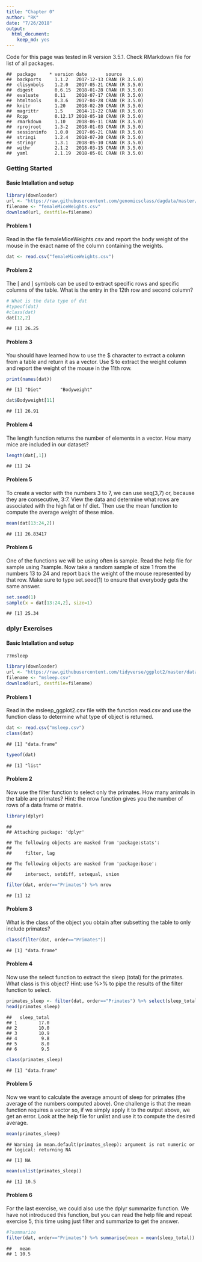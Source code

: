 ```yaml
---
title: "Chapter 0"
author: "RK"
date: "7/26/2018"
output:
  html_document:
    keep_md: yes
---
```



Code for this page was tested in R version 3.5.1. Check RMarkdown file for list of all packages.


```
##  package     * version date       source        
##  backports     1.1.2   2017-12-13 CRAN (R 3.5.0)
##  clisymbols    1.2.0   2017-05-21 CRAN (R 3.5.0)
##  digest        0.6.15  2018-01-28 CRAN (R 3.5.0)
##  evaluate      0.11    2018-07-17 CRAN (R 3.5.0)
##  htmltools     0.3.6   2017-04-28 CRAN (R 3.5.0)
##  knitr         1.20    2018-02-20 CRAN (R 3.5.0)
##  magrittr      1.5     2014-11-22 CRAN (R 3.5.0)
##  Rcpp          0.12.17 2018-05-18 CRAN (R 3.5.0)
##  rmarkdown     1.10    2018-06-11 CRAN (R 3.5.0)
##  rprojroot     1.3-2   2018-01-03 CRAN (R 3.5.0)
##  sessioninfo   1.0.0   2017-06-21 CRAN (R 3.5.0)
##  stringi       1.2.4   2018-07-20 CRAN (R 3.5.0)
##  stringr       1.3.1   2018-05-10 CRAN (R 3.5.0)
##  withr         2.1.2   2018-03-15 CRAN (R 3.5.0)
##  yaml          2.1.19  2018-05-01 CRAN (R 3.5.0)
```
### Getting Started

#### Basic Intallation and setup




```r
library(downloader) 
url <- "https://raw.githubusercontent.com/genomicsclass/dagdata/master/inst/extdata/femaleMiceWeights.csv"
filename <- "femaleMiceWeights.csv" 
download(url, destfile=filename)
```
#### Problem 1

Read in the file femaleMiceWeights.csv and report the body weight of the mouse in the exact name of the column containing the weights.

```r
dat <- read.csv("femaleMiceWeights.csv")
```

#### Problem 2
The [ and ] symbols can be used to extract specific rows and specific columns of the table. What is the entry in the 12th row and second column?

```r
# What is the data type of dat
#typeof(dat)
#class(dat)
dat[12,2]
```

```
## [1] 26.25
```
#### Problem 3
You should have learned how to use the \$ character to extract a column from a table and return it as a vector. Use \$ to extract the weight column and report the weight of the mouse in the 11th row.


```r
print(names(dat))
```

```
## [1] "Diet"       "Bodyweight"
```

```r
dat$Bodyweight[11]
```

```
## [1] 26.91
```

#### Problem 4
The length function returns the number of elements in a vector. How many mice are included in our dataset?


```r
length(dat[,1])
```

```
## [1] 24
```


#### Problem 5

To create a vector with the numbers 3 to 7, we can use seq(3,7) or, because they are consecutive, 3:7. View the data and determine what rows are associated with the high fat or hf diet. Then use the mean function to compute the average weight of these mice.


```r
mean(dat[13:24,2])
```

```
## [1] 26.83417
```

#### Problem 6

One of the functions we will be using often is sample. Read the help file for sample using ?sample. Now take a random sample of size 1 from the numbers 13 to 24 and report back the weight of the mouse represented by that row. Make sure to type set.seed(1) to ensure that everybody gets the same answer.


```r
set.seed(1)
sample(x = dat[13:24,2], size=1)
```

```
## [1] 25.34
```


### dplyr Exercises

#### Basic Intallation and setup

```r
??msleep
```


```r
library(downloader) 
url <- "https://raw.githubusercontent.com/tidyverse/ggplot2/master/data-raw/msleep.csv"
filename <- "msleep.csv"
download(url, destfile=filename)
```

#### Problem 1

Read in the msleep_ggplot2.csv file with the function read.csv and use the function class to determine what type of object is returned.

```r
dat <- read.csv("msleep.csv")
class(dat)
```

```
## [1] "data.frame"
```

```r
typeof(dat)
```

```
## [1] "list"
```

#### Problem 2
Now use the filter function to select only the primates. How many animals in the table are primates? Hint: the nrow function gives you the number of rows of a data frame or matrix.

```r
library(dplyr) 
```

```
## 
## Attaching package: 'dplyr'
```

```
## The following objects are masked from 'package:stats':
## 
##     filter, lag
```

```
## The following objects are masked from 'package:base':
## 
##     intersect, setdiff, setequal, union
```

```r
filter(dat, order=="Primates") %>% nrow
```

```
## [1] 12
```

#### Problem 3
What is the class of the object you obtain after subsetting the table to only include primates?

```r
class(filter(dat, order=="Primates"))
```

```
## [1] "data.frame"
```

#### Problem 4
Now use the select function to extract the sleep (total) for the primates. What class is this object? Hint: use %>% to pipe the results of the filter function to select.

```r
primates_sleep <- filter(dat, order=="Primates") %>% select(sleep_total)
head(primates_sleep)
```

```
##   sleep_total
## 1        17.0
## 2        10.0
## 3        10.9
## 4         9.8
## 5         8.0
## 6         9.5
```

```r
class(primates_sleep)
```

```
## [1] "data.frame"
```

#### Problem 5
Now we want to calculate the average amount of sleep for primates (the average of the numbers computed above). One challenge is that the mean function requires a vector so, if we simply apply it to the output above, we get an error. Look at the help file for unlist and use it to compute the desired average.

```r
mean(primates_sleep)
```

```
## Warning in mean.default(primates_sleep): argument is not numeric or
## logical: returning NA
```

```
## [1] NA
```

```r
mean(unlist(primates_sleep))
```

```
## [1] 10.5
```

#### Problem 6
For the last exercise, we could also use the dplyr summarize function. We have not introduced this function, but you can read the help file and repeat exercise 5, this time using just filter and summarize to get the answer.

```r
#?summarize
filter(dat, order=="Primates") %>% summarise(mean = mean(sleep_total))
```

```
##   mean
## 1 10.5
```



